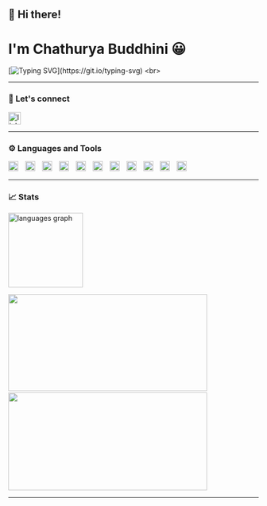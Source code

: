 ## 👋 Hi there!
# I'm Chathurya Buddhini 😀

[![Typing SVG](https://readme-typing-svg.demolab.com/?lines=Software+Engineer;)](https://git.io/typing-svg) <br>


---

### 🤝 Let's connect
<a href="https://www.linkedin.com/in/chathurya-buddhini-86860127b/" target="_blank">
    <img src="https://img.shields.io/static/v1?message=LinkedIn&logo=linkedin&label=&color=0077B5&logoColor=white&labelColor=&style=for-the-badge" height="25" alt="linkedin logo"  />
</a>

---

### ⚙ Languages and Tools

<p>
    <img alt="Java" width="20px" style="padding-right:10px;" src="https://www.svgrepo.com/show/184143/java.svg"/>
    <img alt="JavaScript" width="20px" style="padding-right:10px;" src="https://www.svgrepo.com/show/349419/javascript.svg"/>
    <img alt="TypeScript" width="20px" style="padding-right:10px;" src="https://www.svgrepo.com/show/349540/typescript.svg"/>
    <img alt="React" width="20px" style="padding-right:10px;" src="https://www.svgrepo.com/show/354259/react.svg"/>
    <img alt="Spring" width="20px" style="padding-right:10px;" src="https://www.svgrepo.com/show/376350/spring.svg"/>
    <img alt="NodeJS" width="20px" style="padding-right:10px;" src="https://www.svgrepo.com/show/378837/node.svg"/>
    <img alt="MongoDB" width="20px" style="padding-right:10px;" src="https://www.svgrepo.com/show/373845/mongo.svg"/>
    <img alt="GitHub" width="20px" style="padding-right:10px;" src="https://upload.wikimedia.org/wikipedia/commons/thumb/a/ae/Github-desktop-logo-symbol.svg/2048px-Github-desktop-logo-symbol.svg.png"/>
    <img alt="VSCode" width="20px" style="padding-right:10px;" src="https://www.svgrepo.com/show/374171/vscode.svg"/>
    <img alt="InteliJ" width="20px" style="padding-right:10px;" src="https://upload.wikimedia.org/wikipedia/commons/thumb/9/9c/IntelliJ_IDEA_Icon.svg/2048px-IntelliJ_IDEA_Icon.svg.png"/>
    <img alt="SceneBuilder" width="20px" style="padding-right:10px;" src="https://i0.wp.com/gluonhq.com/wp-content/uploads/2015/02/SceneBuilderLogo.png?fit=781%2C781&ssl=1"/>
   
</p>

---

### 📈 Stats

<img src="https://github-readme-stats.vercel.app/api/top-langs?username=themiu&locale=en&hide_title=false&layout=compact&card_width=900&langs_count=5&theme=gruvbox&hide_border=false" height="150" alt="languages graph"  />
<p><img alt="" src="https://github-readme-stats.vercel.app/api?username=themiu&amp;show_icons=true&amp;theme=gruvbox" style="height:195px; width:400px" />
&nbsp; &nbsp;
<img alt="" src="https://streak-stats.demolab.com?user=themiu&amp;theme=gruvbox&amp;border_radius=1" style="height:197px; width:400px" />
</p>

---
